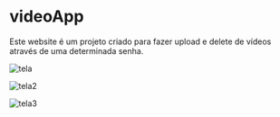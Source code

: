 # videoApp
Este website é um projeto criado para fazer upload e delete de vídeos através de uma determinada senha.


![tela](https://github.com/gabrielrbarbosa23/videoApp/assets/110126012/5a8a74bd-c882-4203-b317-3a7f15a8eafc)

![tela2](https://github.com/gabrielrbarbosa23/videoApp/assets/110126012/7760a031-8739-4b80-8c1c-6f5ddddce246)

![tela3](https://github.com/gabrielrbarbosa23/videoApp/assets/110126012/8c2e779c-72ef-42ee-8f9d-a48f03eccaa3)
